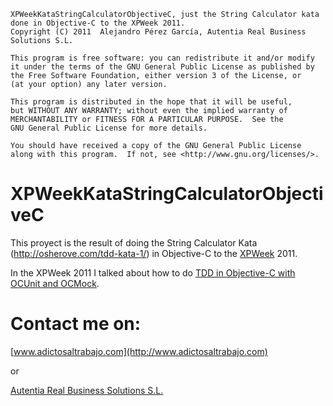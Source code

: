     XPWeekKataStringCalculatorObjectiveC, just the String Calculator kata done in Objective-C to the XPWeek 2011.
    Copyright (C) 2011  Alejandro Pérez García, Autentia Real Business Solutions S.L.

    This program is free software: you can redistribute it and/or modify
    it under the terms of the GNU General Public License as published by
    the Free Software Foundation, either version 3 of the License, or
    (at your option) any later version.

    This program is distributed in the hope that it will be useful,
    but WITHOUT ANY WARRANTY; without even the implied warranty of
    MERCHANTABILITY or FITNESS FOR A PARTICULAR PURPOSE.  See the
    GNU General Public License for more details.

    You should have received a copy of the GNU General Public License
    along with this program.  If not, see <http://www.gnu.org/licenses/>.


# XPWeekKataStringCalculatorObjectiveC #

This proyect is the result of doing the String Calculator Kata (http://osherove.com/tdd-kata-1/) in Objective-C to the [XPWeek](http://xpweek.es/) 2011.

In the XPWeek 2011 I talked about how to do [TDD in Objective-C with OCUnit and OCMock](http://xpweek.es/?p=104).


# Contact me on: #

[www.adictosaltrabajo.com](http://www.adictosaltrabajo.com)

or

[Autentia Real Business Solutions S.L.](http://autentia.com)


